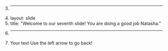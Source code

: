 3.	---
4.	layout: slide
5.	title: "Welcome to our seventh slide!  You are doing a good job Natasha."
6.	---
7.	Your text
Use the left arrow to go back!
